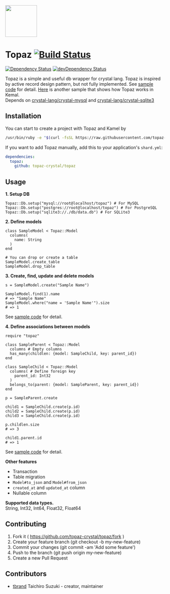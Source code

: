 <img src="https://cloud.githubusercontent.com/assets/3483230/20856901/fad1885e-b95f-11e6-848d-c46e33d8290e.png" width="100px"/>

# Topaz [![Build Status](https://travis-ci.org/topaz-crystal/topaz.svg?branch=master)](https://travis-ci.org/topaz-crystal/topaz)
[![Dependency Status](https://shards.rocks/badge/github/topaz-crystal/topaz/status.svg)](https://shards.rocks/github/topaz-crystal/topaz)
[![devDependency Status](https://shards.rocks/badge/github/topaz-crystal/topaz/dev_status.svg)](https://shards.rocks/github/topaz-crystal/topaz)

Topaz is a simple and useful db wrapper for crystal lang.
Topaz is inspired by active record design pattern, but not fully implemented.
See [sample code](https://github.com/topaz-crystal/topaz/blob/master/samples) for detail.
[Here](https://github.com/topaz-crystal/topaz-kemal-sample) is another sample that shows how Topaz works in Kemal.  
Depends on [crystal-lang/crystal-mysql](https://github.com/crystal-lang/crystal-mysql) and [crystal-lang/crystal-sqlite3](https://github.com/crystal-lang/crystal-sqlite3)

## Installation
You can start to create a project with Topaz and Kamel by

```bash
/usr/bin/ruby -e "$(curl -fsSL https://raw.githubusercontent.com/topaz-crystal/topaz/master/tools/install.rb)"
```

If you want to add Topaz manually, add this to your application's `shard.yml`:

```yaml
dependencies:
  topaz:
    github: topaz-crystal/topaz
```

## Usage

**1. Setup DB**
```crystal
Topaz::Db.setup("mysql://root@localhost/topaz") # For MySQL
Topaz::Db.setup("postgres://root@localhost/topaz") # For PostgreSQL
Topaz::Db.setup("sqlite3://./db/data.db") # For SQLite3
```

**2. Define models**
```crystal
class SampleModel < Topaz::Model
  columns(
    name: String
  )
end

# You can drop or create a table
SampleModel.create_table
SampleModel.drop_table
```

**3. Create, find, update and delete models**
```crystal
s = SampleModel.create("Sample Name")

SampleModel.find(1).name
# => "Sample Name"
SampleModel.where("name = 'Sample Name'").size
# => 1
```
See [sample code](https://github.com/topaz-crystal/topaz/blob/master/samples/model.cr) for detail.

**4. Define associations between models**
```crystal
require "topaz"

class SampleParent < Topaz::Model
  columns # Empty columns
  has_many(childlen: {model: SampleChild, key: parent_id})
end

class SampleChild < Topaz::Model
  columns( # Define foreign key
    parent_id: Int32
  )
  belongs_to(parent: {model: SampleParent, key: parent_id})
end

p = SampleParent.create

child1 = SampleChild.create(p.id)
child2 = SampleChild.create(p.id)
child3 = SampleChild.create(p.id)

p.childlen.size
# => 3

child1.parent.id
# => 1
```
See [sample code](https://github.com/topaz-crystal/topaz/blob/master/samples/association.cr) for detail.  

**Other features**
* Transaction
* Table migration
* `Model#to_json` and `Model#from_json`
* `created_at` and `updated_at` column
* Nullable column

**Supported data types.**  
String, Int32, Int64, Float32, Float64  

## Contributing

1. Fork it ( https://github.com/topaz-crystal/topaz/fork )
2. Create your feature branch (git checkout -b my-new-feature)
3. Commit your changes (git commit -am 'Add some feature')
4. Push to the branch (git push origin my-new-feature)
5. Create a new Pull Request

## Contributors

- [tbrand](https://github.com/tbrand) Taichiro Suzuki - creator, maintainer
